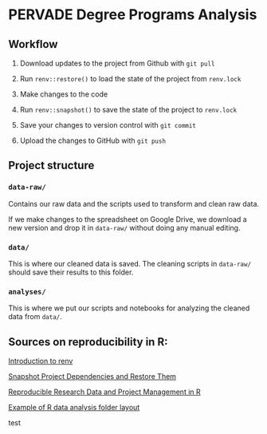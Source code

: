 # PERVADE Degree Programs Analysis

## Workflow

1. Download updates to the project from Github with `git pull`

2. Run `renv::restore()` to load the state of the project from `renv.lock`

3. Make changes to the code

4. Run `renv::snapshot()` to save the state of the project to `renv.lock`

6. Save your changes to version control with `git commit`

7. Upload the changes to GitHub with `git push`


## Project structure

### `data-raw/`

Contains our raw data and the scripts used to transform and clean raw data.

If we make changes to the spreadsheet on Google Drive, we download a new version and drop it in `data-raw/` without doing any manual editing. 

### `data/`

This is where our cleaned data is saved. The cleaning scripts in `data-raw/` should save their results to this folder.


### `analyses/`

This is where we put our scripts and notebooks for analyzing the cleaned data from `data/`.



## Sources on reproducibility in R:

[Introduction to renv](https://rstudio.github.io/renv/)

[Snapshot Project Dependencies and Restore Them](https://environments.rstudio.com/snapshot.html)

[Reproducible Research Data and Project Management in R](https://annakrystalli.me/rrresearchACCE20/)

[Example of R data analysis folder layout](https://github.com/Pakillo/template)

test 


